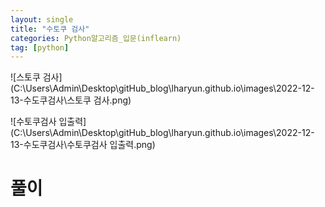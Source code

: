 ```yaml
---
layout: single
title: "수토쿠 검사"
categories: Python알고리즘_입문(inflearn)
tag: [python]
---
```


![스토쿠 검사](C:\Users\Admin\Desktop\gitHub_blog\lharyun.github.io\images\2022-12-13-수도쿠검사\스토쿠 검사.png)

![수토쿠검사 입출력](C:\Users\Admin\Desktop\gitHub_blog\lharyun.github.io\images\2022-12-13-수도쿠검사\수토쿠검사 입출력.png)

# 풀이

